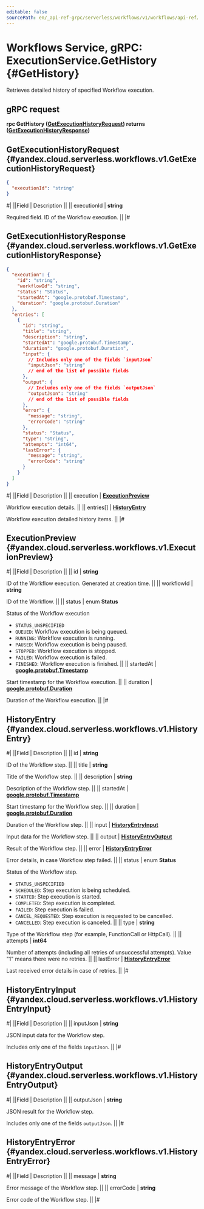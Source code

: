 ```yaml
---
editable: false
sourcePath: en/_api-ref-grpc/serverless/workflows/v1/workflows/api-ref/grpc/Execution/getHistory.md
---
```


# Workflows Service, gRPC: ExecutionService.GetHistory {#GetHistory}

Retrieves detailed history of specified Workflow execution.

## gRPC request

**rpc GetHistory ([GetExecutionHistoryRequest](#yandex.cloud.serverless.workflows.v1.GetExecutionHistoryRequest)) returns ([GetExecutionHistoryResponse](#yandex.cloud.serverless.workflows.v1.GetExecutionHistoryResponse))**

## GetExecutionHistoryRequest {#yandex.cloud.serverless.workflows.v1.GetExecutionHistoryRequest}

```json
{
  "executionId": "string"
}
```

#|
||Field | Description ||
|| executionId | **string**

Required field. ID of the Workflow execution. ||
|#

## GetExecutionHistoryResponse {#yandex.cloud.serverless.workflows.v1.GetExecutionHistoryResponse}

```json
{
  "execution": {
    "id": "string",
    "workflowId": "string",
    "status": "Status",
    "startedAt": "google.protobuf.Timestamp",
    "duration": "google.protobuf.Duration"
  },
  "entries": [
    {
      "id": "string",
      "title": "string",
      "description": "string",
      "startedAt": "google.protobuf.Timestamp",
      "duration": "google.protobuf.Duration",
      "input": {
        // Includes only one of the fields `inputJson`
        "inputJson": "string"
        // end of the list of possible fields
      },
      "output": {
        // Includes only one of the fields `outputJson`
        "outputJson": "string"
        // end of the list of possible fields
      },
      "error": {
        "message": "string",
        "errorCode": "string"
      },
      "status": "Status",
      "type": "string",
      "attempts": "int64",
      "lastError": {
        "message": "string",
        "errorCode": "string"
      }
    }
  ]
}
```

#|
||Field | Description ||
|| execution | **[ExecutionPreview](#yandex.cloud.serverless.workflows.v1.ExecutionPreview)**

Workflow execution details. ||
|| entries[] | **[HistoryEntry](#yandex.cloud.serverless.workflows.v1.HistoryEntry)**

Workflow execution detailed history items. ||
|#

## ExecutionPreview {#yandex.cloud.serverless.workflows.v1.ExecutionPreview}

#|
||Field | Description ||
|| id | **string**

ID of the Workflow execution. Generated at creation time. ||
|| workflowId | **string**

ID of the Workflow. ||
|| status | enum **Status**

Status of the Workflow execution

- `STATUS_UNSPECIFIED`
- `QUEUED`: Workflow execution is being queued.
- `RUNNING`: Workflow execution is running.
- `PAUSED`: Workflow execution is being paused.
- `STOPPED`: Workflow execution is stopped.
- `FAILED`: Workflow execution is failed.
- `FINISHED`: Workflow execution is finished. ||
|| startedAt | **[google.protobuf.Timestamp](https://developers.google.com/protocol-buffers/docs/reference/google.protobuf#timestamp)**

Start timestamp for the Workflow execution. ||
|| duration | **[google.protobuf.Duration](https://developers.google.com/protocol-buffers/docs/reference/csharp/class/google/protobuf/well-known-types/duration)**

Duration of the Workflow execution. ||
|#

## HistoryEntry {#yandex.cloud.serverless.workflows.v1.HistoryEntry}

#|
||Field | Description ||
|| id | **string**

ID of the Workflow step. ||
|| title | **string**

Title of the Workflow step. ||
|| description | **string**

Description of the Workflow step. ||
|| startedAt | **[google.protobuf.Timestamp](https://developers.google.com/protocol-buffers/docs/reference/google.protobuf#timestamp)**

Start timestamp for the Workflow step. ||
|| duration | **[google.protobuf.Duration](https://developers.google.com/protocol-buffers/docs/reference/csharp/class/google/protobuf/well-known-types/duration)**

Duration of the Workflow step. ||
|| input | **[HistoryEntryInput](#yandex.cloud.serverless.workflows.v1.HistoryEntryInput)**

Input data for the Workflow step. ||
|| output | **[HistoryEntryOutput](#yandex.cloud.serverless.workflows.v1.HistoryEntryOutput)**

Result of the Workflow step. ||
|| error | **[HistoryEntryError](#yandex.cloud.serverless.workflows.v1.HistoryEntryError)**

Error details, in case Workflow step failed. ||
|| status | enum **Status**

Status of the Workflow step.

- `STATUS_UNSPECIFIED`
- `SCHEDULED`: Step execution is being scheduled.
- `STARTED`: Step execution is started.
- `COMPLETED`: Step execution is completed.
- `FAILED`: Step execution is failed.
- `CANCEL_REQUESTED`: Step execution is requested to be cancelled.
- `CANCELLED`: Step execution is canceled. ||
|| type | **string**

Type of the Workflow step (for example, FunctionCall or HttpCall). ||
|| attempts | **int64**

Number of attempts (including all retries of unsuccessful attempts). Value "1" means there were no retries. ||
|| lastError | **[HistoryEntryError](#yandex.cloud.serverless.workflows.v1.HistoryEntryError)**

Last received error details in case of retries. ||
|#

## HistoryEntryInput {#yandex.cloud.serverless.workflows.v1.HistoryEntryInput}

#|
||Field | Description ||
|| inputJson | **string**

JSON input data for the Workflow step.

Includes only one of the fields `inputJson`. ||
|#

## HistoryEntryOutput {#yandex.cloud.serverless.workflows.v1.HistoryEntryOutput}

#|
||Field | Description ||
|| outputJson | **string**

JSON result for the Workflow step.

Includes only one of the fields `outputJson`. ||
|#

## HistoryEntryError {#yandex.cloud.serverless.workflows.v1.HistoryEntryError}

#|
||Field | Description ||
|| message | **string**

Error message of the Workflow step. ||
|| errorCode | **string**

Error code of the Workflow step. ||
|#